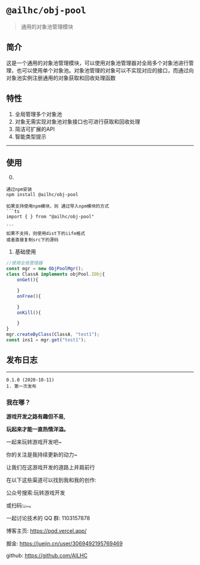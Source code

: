 # `@ailhc/obj-pool`
> 通用的对象池管理模块

## 简介
这是一个通用的对象池管理模块，可以使用对象池管理器对全局多个对象池进行管理，也可以使用单个对象池。对象池管理的对象可以不实现对应的接口，而通过向对象池实例注册通用的对象获取和回收处理函数



## 特性
1. 全局管理多个对象池
2. 对象无需实现对象池对象接口也可进行获取和回收处理
3. 简洁可扩展的API
4. 智能类型提示
****
## 使用

0. 
    
    通过npm安装 
    npm install @ailhc/obj-pool

    如果支持使用npm模块，则 通过导入npm模块的方式
    ```ts
    import { } from "@ailhc/obj-pool"

    ```
    如果不支持，则使用dist下的iife格式
    或者直接复制src下的源码

1. 基础使用
```ts
//使用全局管理器
const mgr = new ObjPoolMgr();
class ClassA implements objPool.IObj{
    onGet(){

    }
    onFree(){

    }
    onKill(){

    }
}
mgr.createByClass(ClassA, "test1");
const ins1 = mgr.get("test1");

```
## 发布日志
 
*********
    0.1.0 (2020-10-11)
    1. 第一次发布


### 我在哪？

**游戏开发之路有趣但不易,**

**玩起来才能一直热情洋溢。**

一起来玩转游戏开发吧~

你的关注是我持续更新的动力~

让我们在这游戏开发的道路上并肩前行

在以下这些渠道可以找到我和我的创作:

公众号搜索:玩转游戏开发

或扫码:<img src="https://p3-juejin.byteimg.com/tos-cn-i-k3u1fbpfcp/abd0c14c9c954e56af20adb71fa00da9~tplv-k3u1fbpfcp-zoom-1.image" alt="img" style="zoom:50%;" />



一起讨论技术的 QQ 群: 1103157878



博客主页: https://pgd.vercel.app/

掘金: https://juejin.cn/user/3069492195769469

github: https://github.com/AILHC